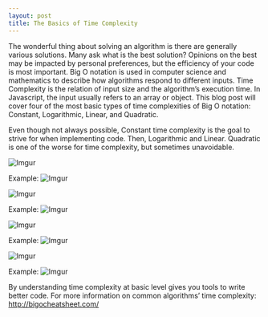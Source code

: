 ```yaml
---
layout: post
title: The Basics of Time Complexity 
---
```




The wonderful thing about solving an algorithm is there are generally various solutions. Many ask what is the best solution? Opinions on the best may be impacted by personal preferences, but the efficiency of your code is most important. 
Big O notation is used in computer science and mathematics to describe how algorithms respond to different inputs. Time Complexity is the relation of input size and the algorithm’s execution time. In Javascript, the input usually refers to an array or object. This blog post will cover four of the most basic types of time complexities of Big O notation: Constant, Logarithmic, Linear, and Quadratic. 

Even though not always possible, Constant time complexity is the goal to strive for when implementing code. Then, Logarithmic and Linear. Quadratic is one of the worse for time complexity, but sometimes unavoidable.  


![Imgur](http://i.imgur.com/2APo556.png)

Example:
![Imgur](http://i.imgur.com/K2CBswi.png)



![Imgur](http://i.imgur.com/TW9cUB4.png)

 Example:
![Imgur](http://i.imgur.com/DjQBRiO.png)




![Imgur](http://i.imgur.com/CBaDc57.png)

Example:
![Imgur](http://i.imgur.com/9IkCkk2.png)




![Imgur](http://i.imgur.com/evlFGVx.png)

Example:
![Imgur](http://i.imgur.com/GBAqhfM.png)

By understanding time complexity at basic level gives you tools to write better code. For more information on common algorithms’ time complexity: http://bigocheatsheet.com/
